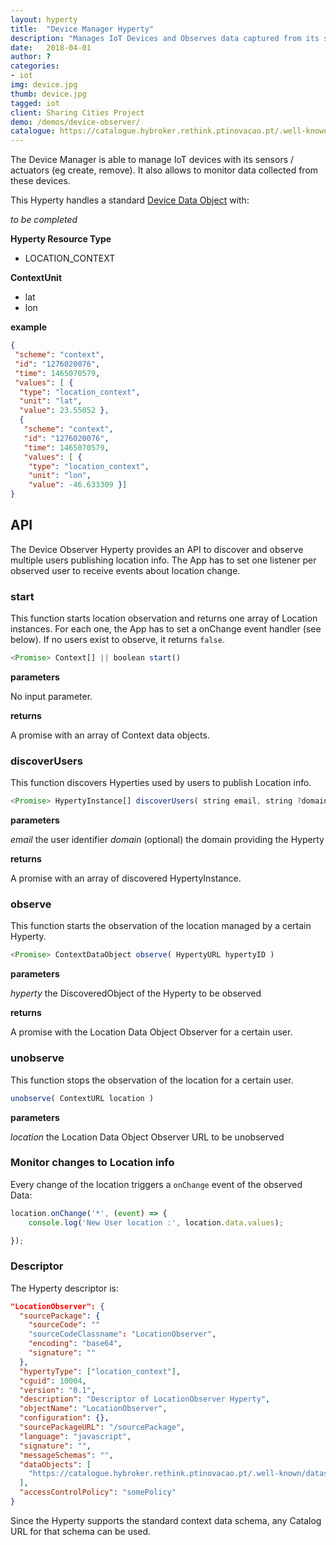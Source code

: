 ```yaml
---
layout: hyperty
title:  "Device Manager Hyperty"
description: "Manages IoT Devices and Observes data captured from its sensors"
date:   2018-04-01
author: ?
categories:
- iot
img: device.jpg
thumb: device.jpg
tagged: iot
client: Sharing Cities Project
demo: /demos/device-observer/
catalogue: https://catalogue.hybroker.rethink.ptinovacao.pt/.well-known/hyperty/Device
---
```



The Device Manager is able to manage IoT devices with its sensors / actuators (eg create, remove). It also allows to monitor data collected from these devices.

This Hyperty handles a standard [Device Data Object](https://github.com/reTHINK-project/dev-service-framework/tree/master/docs/datamodel/data-objects/device) with:

*to be completed*

**Hyperty Resource Type**

* LOCATION_CONTEXT

**ContextUnit**

-	lat
- lon

**example**

```json
{
 "scheme": "context",
 "id": "1276020076",
 "time": 1465070579,
 "values": [ {
  "type": "location_context",
  "unit": "lat",
  "value": 23.55052 },
  {
   "scheme": "context",
   "id": "1276020076",
   "time": 1465070579,
   "values": [ {
    "type": "location_context",
    "unit": "lon",
    "value": -46.633309 }]
}
```


## API

The Device Observer Hyperty provides an API to discover and observe multiple users publishing location info. The App has to set one listener per observed user to receive events about location change.

### start

This function starts location observation and returns one array of Location instances. For each one, the App has to set a onChange event handler (see below). If no users exist to observe, it returns `false`.

```javascript
<Promise> Context[] || boolean start()
```

**parameters**

No input parameter.

**returns**

A promise with an array of Context data objects.

### discoverUsers

This function discovers Hyperties used by users to publish Location info.

```javascript
<Promise> HypertyInstance[] discoverUsers( string email, string ?domain )
```

**parameters**

*email* the user identifier
*domain* (optional) the domain providing the Hyperty

**returns**

A promise with an array of discovered HypertyInstance.

### observe

This function starts the observation of the location managed by a certain Hyperty.

```javascript
<Promise> ContextDataObject observe( HypertyURL hypertyID )
```

**parameters**

*hyperty* the DiscoveredObject of the Hyperty to be observed

**returns**

A promise with the Location Data Object Observer for a certain user.

### unobserve

This function stops the observation of the location for a certain user.

```javascript
unobserve( ContextURL location )
```

**parameters**

*location* the Location Data Object Observer URL to be unobserved


### Monitor changes to Location info

Every change of the location triggers a `onChange` event of the observed Data:

```javascript
location.onChange('*', (event) => {
	console.log('New User location :', location.data.values);

});
```


### Descriptor

The Hyperty descriptor is:

```json
"LocationObserver": {
  "sourcePackage": {
    "sourceCode": ""
    "sourceCodeClassname": "LocationObserver",
    "encoding": "base64",
    "signature": ""
  },
  "hypertyType": ["location_context"],
  "cguid": 10004,
  "version": "0.1",
  "description": "Descriptor of LocationObserver Hyperty",
  "objectName": "LocationObserver",
  "configuration": {},
  "sourcePackageURL": "/sourcePackage",
  "language": "javascript",
  "signature": "",
  "messageSchemas": "",
  "dataObjects": [
    "https://catalogue.hybroker.rethink.ptinovacao.pt/.well-known/dataschema/Context"
  ],
  "accessControlPolicy": "somePolicy"
}
```

Since the Hyperty supports the standard context data schema, any Catalog URL for that schema can be used.
